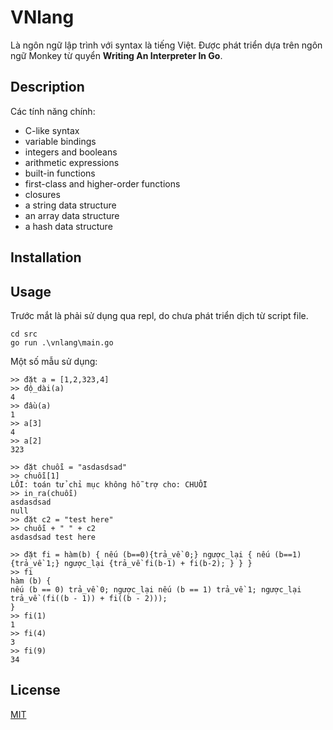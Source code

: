 # VNlang

Là ngôn ngữ lập trình với syntax là tiếng Việt. Được phát triển dựa trên ngôn ngữ Monkey từ quyển **Writing An Interpreter In Go**.

## Description

Các tính năng chính:

- C-like syntax
- variable bindings
- integers and booleans
- arithmetic expressions
- built-in functions
- first-class and higher-order functions
- closures
- a string data structure
- an array data structure
- a hash data structure

## Installation

## Usage

Trước mắt là phải sử dụng qua repl, do chưa phát triển dịch từ script file.

```
cd src
go run .\vnlang\main.go
```

Một số mẫu sử dụng:

```
>> đặt a = [1,2,323,4]
>> độ_dài(a)
4
>> đầu(a)
1
>> a[3]
4
>> a[2]
323
```

```
>> đặt chuỗi = "asdasdsad"
>> chuỗi[1]
LỖI: toán tử chỉ mục không hỗ trợ cho: CHUỖI
>> in_ra(chuỗi)
asdasdsad
null
>> đặt c2 = "test here"
>> chuỗi + " " + c2
asdasdsad test here
```

```
>> đặt fi = hàm(b) { nếu (b==0){trả_về 0;} ngược_lại { nếu (b==1) {trả_về 1;} ngược_lại {trả_về fi(b-1) + fi(b-2); } } }
>> fi
hàm (b) {
nếu (b == 0) trả_về 0; ngược_lại nếu (b == 1) trả_về 1; ngược_lại trả_về (fi((b - 1)) + fi((b - 2)));
}
>> fi(1)
1
>> fi(4)
3
>> fi(9)
34
```

## License

[MIT](https://choosealicense.com/licenses/mit/)
